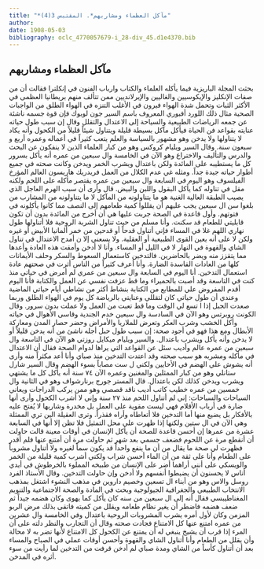 ```yaml
---
title: "*مآكل العظماء ومشاربهم*. المقتبس 3(4)"
author: 
date: 1908-05-03
bibliography: oclc_4770057679-i_28-div_45.d1e4370.bib
---
```




##  مآكل العظماء ومشاربهم 


 بحثت  المجلة  الباريزية فيما يأكله العلماء والكتاب وارباب الفنون في إنكلترا  فقالت أن من صفات الإنكليز والإيكوسيين والغاليين والإيرلانديين ممن تتألف منهم بريطانيا العظمى في الأكثر الثبات وتحمل شدة الهواء فيرون في الأغلب التنزه في الهواء الطلق من الواجبات الصحية مثال ذلك اللورد أفبوري المعروف باسم السير جون لوبوك فإن قوة جسمه ناشئة عن جمعه الرياضات الطبيعية والسياحة إلى الاعتدال والتقلل وقال إن سبب طول حياته عنايته بقواعد فن الحياة فيأكل مآكل بسيطة قليلة ويتناول شيئاً قليلاً من الكحول وأنه يكاد لا يتناولها ولا يدخن وهو مشهور بالسياسة والعلم يتعب كثيراً في أعماله وعمره  أربع  و  سبعون  سنة. وقال السير ويليام كروكس وهو من كبار العلماء الذين لا ينفكون عن البحث والدرس والتأليف والاختراع وهو الآن في الخامسة وال  سبعين  من عمره أنه يأكل بسرور كل ما يستطيبه على المائدة ولكن باعتدال ويشرب الخمر ويدخن وكانت صحته في جميع أطوار حياته جيدة جداً. ومثله غي عدم الكلال من العمل فريدريك هاريسون العالم المؤرخ الفيلسوف وهو اليوم في السابعة وال  سبعين  من عمره يقتصر مأكله على اللحم ولكنه مقل في تناوله كما يأكل البقول واللبن والبيض. قال وأرى أن سبب الهرم العاجل الذي يصيب الطبقة العالية الغنية هو ما يتناولونه من المآكل لا ما يتناولونه من المشارب من بلغوا سن ال  سبعين  يجب عليهم أن يقللوا كمية طعامهم إلى   النصف مما كانوا يأكلونه في فتوتهم. وأول قاعدة في الصحة جربت عليها هي أن أخرج من المائدة بدون أن تكون قابليتي للطعام قد سكنت. وأنا مسلم من حيث تناول الشربة الروحية فلا أتناولها طول نهاري اللهم غلا في المساء فإني أتناول قدحاً أو قدحين من خمر ألمانيا الأبيض أو غيره ولكن لا على أنه يعين القوى الطبيعية أو العقلية. ولا يسعني إلا ن أمدح الاعتدال في تناول الشاي والقهوة في النهار لا في الليل أو المساء. وأنا لا أدخن وأمقت هذه العادة وأعدها مما يتقزز منه ويضر بالحاضرين. فالتدخين كاستعمال السعوط والسكر وحلف الأيمانات كلها من العادات الفاسدة الضارة. وأنا أعرف كثيراً من الناس أثرت في صحتهم عادة استعمال التدخين. أنا اليوم في السابعة وال  سبعين  من عمري لم أمرض في حياتي منذ كنت في التاسعة وقد أصبت   بالحميراء وما قط عزفت نفسي عن العمل والكتابة فأنا اليوم أقدم المفروض علي للمطابع من الكتابة بنشاط أكثر من نشاطي أيام حياتي الماضية وعندي أن طول حياتي كان لتقللي وعنايتي بالرياضة كل يوم في الهواء الطلق وربما صعدت الجبل إذا ا  تسع  لي الوقت وما قط تعبت من العمل ولا عملت بدون سرور. وقال الكونت روبرتس وهو الآن في السادسة وال  سبعين  خدم الجندية وقاسى الأهوال في حياته وأكل الخشب وشرب العكر وتعرض للملاريا والأمراض وحضر حصار المدن ومعاركة الأبطال ومع هذا فهو في أجود صحة: إن سبب طول حبل أجله ناشئ من أنه يدخن قليلاً أو لا يدخن وأنه يأكل ويشرب باعتدال. والسير ويليام ميكايل روزتي هو الآن في التاسعة وال  سبعين  من عمره عالم وأديب سئل عن القواعد التي يراها لدوام الصحة فقال أن الاعتدال في مأكله ومشربه هو سبب صحته وقد اعتدت التدخين منذ صباي وأنا أعد مكثراً منه وأرى أنه يشوش علي الهضم في الأحايين ولكني ل  ست  مصاباً بسوء الهضم وقال السير شارل ستانلي وهو من كبار الممثلين والمغنين وعمره الآن  ٧٤  سنة أنه يأكل كل ما يشتهي ويشرب ويدخن كذلك لكن باعتدال. قال المستر جورج برنارشواف وهو في الثانية وال  خمسين  من عمره خطيب كاتب أديب ناقد قصصي وهو ممن يركب الدراجات ويعاني السياحات والسباحات: إني لم أتناول اللحم منذ  ٢٧  سنة وإني لا أشرب الكحول وأرى أنها ضارة في أرباب الأقلام فهي ليست مقوية على العمل بل مخدرة وشاربها لا يُفتح عليه بالأفكار بل يضيع منها أما التدخين فلا أتعاطاه وأراه فقذراً. وترى العقيلة الين تري الممثلة وهي الآن في ال  ستين  ولكنها إذا ظهرت على محل التمثيل فلا تظن إلا أنها في السابعة  عشرة  من عمرها إن أحسن قاعدة للصحة أن يأكل الإنسان في أوقات معينة قالت حاولت أن أنقطع مرة عن اللحوم فضعف جسمي بعد شهر ثم حاولت مرة   أن أمتنع عنها فلم أقدر فظهرت لي صحة ما يقال من أن ما ينفع واحداً قد يكون سماً لغيره ولا أتناول مشروباً على الطعام وأنا على ثقة من أن الماء أحسن شراب ولكني أشرب كمية قليلة من الخمر والويسكي على أنني أراهما أضر على الإنسان من طبيخه المملوء بالخرطوش في أيدي أناس لا يحسنون أن يضبطوا أنفسهم ولا أدخن وإن حاولت التدخين. وقال الأستاذ الفرد روسل والاس وهو من أبناء ال  تسعين  وخصيم داروين في مذهب النشوء اشتغل بمذهب الانتخاب الطبيعي والجغرافية الجيولوجية وبحث   في المادة والصحة الاجتماعية والتنويم المغناطيبسي فقال أنه إلى ال  سبعين  من سنه كان يأكل كما يهوى وكان هضمه جيداً ثم ضعف هضمه فاضطر أن يغير نظام طعامه ويقلل من كميته فاتقى بذلك مرض الربو المزمن وكان لأول أمره يشرب المشروبات الروحية باعتدال وفي الخامسة وال  عشرين  من عمره امتنع عنها كل الامتناع فجادت صحته وقال أن التجارب والنظر دلته على أن المرء إذا قرب أن يشيخ ينبغي له أن يمتنع عن الكحول كل الامتناع لأنها تضر به لا محالة وأن يقلل من الطعام وأنا أتناول الشاي والقهوة وأحسن أوقات عملي في الصباح والمساء بعد أن أتناول كأساً من الشاي ومدة صباي لم أدخن قرفت من التدخين لما رأيت من سوء أثره في المدخن. 
